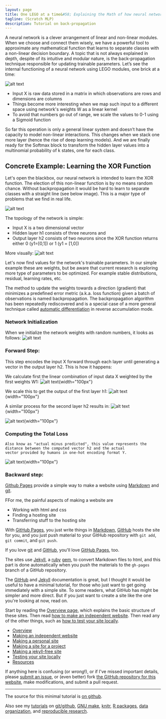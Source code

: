 ```yaml
---
layout: page
title: One LEGO at a time&#58; Explaining the Math of how neural networks learn
tagline: (Scratch MLP)
description: Tutorial on back-propagation
---
```


A neural network is a clever arrangement of linear and non-linear modules. When we choose and connect them wisely,
we have a powerful tool to approximate any mathematical function that learns to separate classes with a non-linear
decision boundary. A topic that is not always explained in depth, despite of its intuitive and modular nature, is the
back-propagation technique responsible for updating trainable parameters. Let’s see the internal functioning of a neural
network using LEGO modules, one brick at a time:

![alt text](https://raw.githubusercontent.com/omar-florez/scratch_mlp/master/docs/assets/overview.png "Logo Title Text 1")

- Input X is raw data stored in a matrix in which observations are rows and dimensions are columns
- Things become more interesting when we map such input to a different space using network's weights W as a linear kernel
- To avoid that numbers go out of range, we scale the values to 0-1 using a Sigmoid function

So far this operation is only a general linear system and doesn’t have the capacity to model non-linear interactions.
This changes when we stack one more layer (hence the rise of deep learning models). And we are finally ready for the
Softmax block to transform the hidden layer values into a multinomial probability of k states, one for each class.

## Concrete Example: Learning the XOR Function

Let's open the blackbox, our neural network is intended to learn the XOR function.
The election of this non-linear function is by no means random chance. Without backpropagation it would be hard to learn
to separate classes with a straight line (see below image). This is a major type of problems that we find in real life.

![alt text](https://raw.githubusercontent.com/omar-florez/scratch_mlp/master/docs/assets/nonlinear_xor.png "Logo Title Text 1")

The topology of the network is simple:
- Input X is a two dimensional vector
- Hidden layer h1 consists of three neurons and
- Output layer h2 consists of two neurons since the XOR function returns either 0 (y1=[0,1]) or 1 (y1 = [1,0])

More visually:
![alt text](https://raw.githubusercontent.com/omar-florez/scratch_mlp/master/docs/assets/overview2.png "Logo Title Text 1")

Let's now find values for the network's trainable parameters. In our simple example these are weights, but be aware that current
research is exploring more type of parameters to be optimized. For example stable distributions, residual, learning rates, etc.

The method to update the weights towards a direction (gradient) that minimizes a predefined error metric (a.k.a.
loss function) given a batch of observations is named backpropagation. The backpropagation algorithm has been
repeatedly rediscovered and is a special case of a more general technique called [automatic differentiation](https://en.wikipedia.org/wiki/Automatic_differentiation) in
reverse accumulation mode.

### Network Initialization

When we initialize the network weights with random numbers, it looks as follows:
![alt text](https://raw.githubusercontent.com/omar-florez/scratch_mlp/master/docs/assets/initialized_network.png "Logo Title Text 1")

### Forward Step:

This step encodes the input X forward through each layer until generating a vector in the output layer h2. This is how it happens:

We calculate first the linear combination of input data X weighted by the first weights W1:
![alt text](https://raw.githubusercontent.com/omar-florez/scratch_mlp/master/docs/assets/z1.png){width="100px"}

We scale this to get the output of the first layer h1:
![alt text](https://raw.githubusercontent.com/omar-florez/scratch_mlp/master/docs/assets/h1.png){width="100px"}

A similar process for the second layer h2 results in:
![alt text](https://raw.githubusercontent.com/omar-florez/scratch_mlp/master/docs/assets/z2.png){width="100px"}

![alt text](https://raw.githubusercontent.com/omar-florez/scratch_mlp/master/docs/assets/h2.png){width="100px"}

### Computing the Total Loss

```
Also know as "actual minus predicted", this value represents the distance between the computed vector h2 and the actual
vector provided by humans in one-hot encoding format Y.
```

![alt text](https://raw.githubusercontent.com/omar-florez/scratch_mlp/master/docs/assets/loss.png){width="100px"}

### Backward step:




[Github Pages](https://pages.github.com) provide a simple way to make a website using
[Markdown](https://daringfireball.net/projects/markdown/) and
[git](https://git-scm.com).

FFor me, the painful aspects of making a website are

- Working with html and css
- Finding a hosting site
- Transferring stuff to the hosting site

With [GitHub Pages](https://pages.github.com), you just write things in
[Markdown](https://daringfireball.net/projects/markdown/),
[GitHub](https://github.com) hosts the site for you, and you just push
material to your GitHub repository with `git add`, `git commit`, and
`git push`.

If you love [git](https://git-scm.com/) and
[GitHub](https://github.com), you'll love
[GitHub Pages](https://pages.github.com), too.

The sites use [Jekyll](https://jekyllrb.com/), a
[ruby](https://www.ruby-lang.org/en/) [gem](https://rubygems.org/), to
convert Markdown files to html, and this part is done
automatically when you push the materials to the `gh-pages` branch
of a GitHub repository.

The [GitHub](https://pages.github.com) and
[Jekyll](https://jekyllrb.com) documentation is great, but I thought it
would be useful to have a minimal tutorial, for those who just want to
get going immediately with a simple site. To some readers, what GitHub
has might be simpler and more direct.  But if you just want to create
a site like the one you're looking at now, read on.

Start by reading the [Overview page](pages/overview.html), which
explains the basic structure of these sites. Then read
[how to make an independent website](pages/independent_site.html). Then
read any of the other things, such as
[how to test your site locally](pages/local_test.html).

- [Overview](pages/overview.html)
- [Making an independent website](pages/independent_site.html)
- [Making a personal site](pages/user_site.html)
- [Making a site for a project](pages/project_site.html)
- [Making a jekyll-free site](pages/nojekyll.html)
- [Testing your site locally](pages/local_test.html)
- [Resources](pages/resources.html)

If anything here is confusing (or _wrong_!), or if I've missed
important details, please
[submit an issue](https://github.com/kbroman/simple_site/issues), or (even
better) fork [the GitHub repository for this website](https://github.com/kbroman/simple_site),
make modifications, and submit a pull request.

---

The source for this minimal tutorial is [on github](https://github.com/kbroman/simple_site).

Also see my [tutorials](http://kbroman.org/pages/tutorials) on
[git/github](http://kbroman.org/github_tutorial),
[GNU make](http://kbroman.org/minimal_make),
[knitr](http://kbroman.org/knitr_knutshell),
[R packages](http://kbroman.org/pkg_primer),
[data organization](http://kbroman.org/dataorg),
and [reproducible research](http://kbroman.org/steps2rr).
